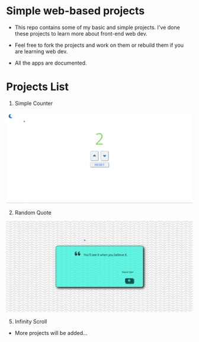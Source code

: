 # Simple web-based projects

+ This repo contains some of my basic and simple projects. I've done these projects to learn more about front-end web dev.

+ Feel free to fork the projects and work on them or rebuild them if you are learning web dev.

+ All the apps are documented.


# Projects List

1. Simple Counter

![simple-counter](https://github.com/karo-yousefi/Web-Dev-Projects/blob/main/media/simple-counter-0.png)

2. Random Quote

![random-qupte](https://github.com/karo-yousefi/Web-Dev-Projects/blob/main/media/random-quote-0.png) 

5. Infinity Scroll


+ More projects will be added...
